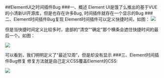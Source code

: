 ##ElementUI之时间插件Bug
###一、概述
Element UI是饿了么推出的基于VUE的小清新UI开源库，但是也存在许多Bug, 时间插件就存在一个显示的Bug
###二、Element时间插件Bug复现
Element时间插件可以定义快捷时间，如图：
![](http://i.imgur.com/tYNkRyO.png)

但是当快捷时间定义比较多时，底部的“清空”“确定”那个横条会遮住快捷时间的最后一个。如图：

![](http://i.imgur.com/X1maCF4.png)

可以看到，我们明明定义了“最近12周”，但是却没有显示
###三、Element时间插件Bug修复
修复方法就是自己定义CSS覆盖Element的CSS:

![](http://i.imgur.com/wq1Dtno.png)
